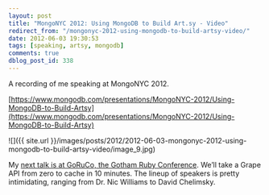 ```yaml
---
layout: post
title: "MongoNYC 2012: Using MongoDB to Build Art.sy - Video"
redirect_from: "/mongonyc-2012-using-mongodb-to-build-artsy-video/"
date: 2012-06-03 19:30:53
tags: [speaking, artsy, mongodb]
comments: true
dblog_post_id: 338
---
```

A recording of me speaking at MongoNYC 2012.

[https://www.mongodb.com/presentations/MongoNYC-2012/Using-MongoDB-to-Build-Artsy](https://www.mongodb.com/presentations/MongoNYC-2012/Using-MongoDB-to-Build-Artsy)

![]({{ site.url }}/images/posts/2012/2012-06-03-mongonyc-2012-using-mongodb-to-build-artsy-video/image_9.jpg)

My [next talk is at GoRuCo, the Gotham Ruby Conference](http://goruco.com/). We’ll take a Grape API from zero to cache in 10 minutes. The lineup of speakers is pretty intimidating, ranging from Dr. Nic Williams to David Chelimsky.
